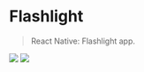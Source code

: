 # Flashlight
> React Native: Flashlight app.

<img src="https://img.shields.io/badge/React_Native-323330?style=for-the-badge&logo=react&logoColor=white"> <img src="https://img.shields.io/badge/Expo-323330?style=for-the-badge&logo=expo&logoColor=white">
  

